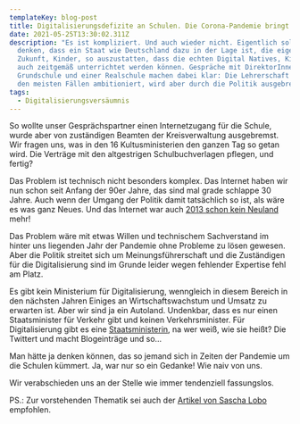 ```yaml
---
templateKey: blog-post
title: Digitalisierungsdefizite an Schulen. Die Corona-Pandemie bringt es an den Tag!
date: 2021-05-25T13:30:02.311Z
description: "Es ist kompliziert. Und auch wieder nicht. Eigentlich sollte man
  denken, dass ein Staat wie Deutschland dazu in der Lage ist, die eigene
  Zukunft, Kinder, so auszustatten, dass die echten Digital Natives, Kinder,
  auch zeitgemäß unterrichtet werden können. Gespräche mit DirektorInnen einer
  Grundschule und einer Realschule machen dabei klar: Die Lehrerschaft ist in
  den meisten Fällen ambitioniert, wird aber durch die Politik ausgebremst."
tags:
  - Digitalisierungsversäumnis
---
```

So wollte unser Gesprächspartner einen Internetzugang für die Schule, wurde aber von zuständigen Beamten der Kreisverwaltung ausgebremst. Wir fragen uns, was in den 16 Kultusministerien den ganzen Tag so getan wird. Die Verträge mit den altgestrigen Schulbuchverlagen pflegen, und fertig? 

Das Problem ist technisch nicht besonders komplex. Das Internet haben wir nun schon seit Anfang der 90er Jahre, das sind mal grade schlappe 30 Jahre. Auch wenn der Umgang der Politik damit tatsächlich so ist, als wäre es was ganz Neues. Und das Internet war auch [2013 schon kein Neuland](https://www.tagesspiegel.de/politik/die-kanzlerin-und-das-internet-merkels-neuland-wird-zur-lachnummer-im-netz/8375974.html) mehr!

Das Problem wäre mit etwas Willen und technischem Sachverstand im hinter uns liegenden Jahr der Pandemie ohne Probleme zu lösen gewesen. Aber die Politik streitet sich um Meinungsführerschaft und die Zuständigen für die Digitalisierung sind im Grunde leider wegen fehlender Expertise fehl am Platz. 

Es gibt kein Ministerium für Digitalisierung, wenngleich in diesem Bereich in den nächsten Jahren Einiges an Wirtschaftswachstum und Umsatz zu erwarten ist. Aber wir sind ja ein Autoland. Undenkbar, dass es nur einen Staatsminister für Verkehr gibt und keinen Verkehrsminister. Für Digitalisierung gibt es eine [Staatsministerin](https://www.bundesregierung.de/breg-de/bundesregierung/staatsministerin-fuer-digitalisierung), na wer weiß, wie sie heißt? Die Twittert und macht Blogeinträge und so... 

Man hätte ja denken können, das so jemand sich in Zeiten der Pandemie um die Schulen kümmert. Ja, war nur so ein Gedanke! Wie naiv von uns.

Wir verabschieden uns an der Stelle wie immer tendenziell fassungslos. 

PS.: Zur vorstehenden Thematik sei auch der [Artikel von Sascha Lobo](https://www.spiegel.de/wissenschaft/klima-digitalisierung-corona-pandemie-regieren-gegen-die-jungen-a-eaba8b10-b46d-40a3-9c17-b25fb7e81d28) empfohlen.